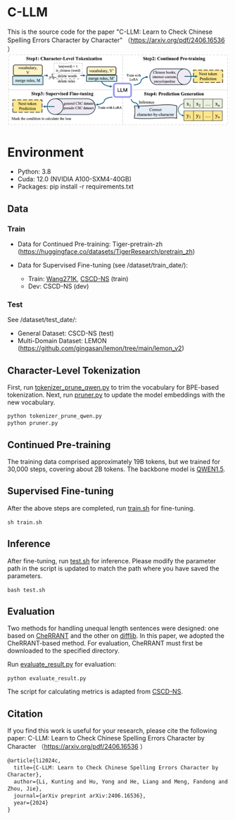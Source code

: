 # C-LLM
This is the source code for the paper "C-LLM: Learn to Check Chinese Spelling Errors Character by Character" （https://arxiv.org/pdf/2406.16536 ）
![](paper.png)

# Environment
* Python: 3.8
* Cuda: 12.0 (NVIDIA A100-SXM4-40GB)
* Packages: pip install -r requirements.txt

## Data

### Train
* Data for Continued Pre-training: Tiger-pretrain-zh (https://huggingface.co/datasets/TigerResearch/pretrain_zh)

* Data for Supervised Fine-tuning (see /dataset/train_date/): 
    
    * Train: [Wang271K](https://github.com/wdimmy/Automatic-Corpus-Generation), [CSCD-NS](https://github.com/nghuyong/cscd-ns/tree/master) (train)
    * Dev: CSCD-NS (dev)

### Test
See /dataset/test_date/:
* General Dataset: CSCD-NS (test)
* Multi-Domain Dataset: LEMON (https://github.com/gingasan/lemon/tree/main/lemon_v2)

## Character-Level Tokenization 
First, run [tokenizer_prune_qwen.py](https://github.com/ktlKTL/C-LLM/blob/main/tokenizer_prune_qwen.py) to trim the vocabulary for BPE-based tokenization. Next, run [pruner.py](https://github.com/ktlKTL/C-LLM/blob/main/pruner.py) to update the model embeddings with the new vocabulary.

```
python tokenizer_prune_qwen.py 
python pruner.py
```

## Continued Pre-training
The training data comprised approximately 19B tokens, but we trained for 30,000 steps, covering about 2B tokens. The backbone model is [QWEN1.5](https://huggingface.co/collections/Qwen/qwen15-65c0a2f577b1ecb76d786524). 


## Supervised Fine-tuning
After the above steps are completed, run [train.sh](https://github.com/ktlKTL/C-LLM/blob/main/train.sh) for fine-tuning.

`sh train.sh`

## Inference
After fine-tuning, run [test.sh](https://github.com/ktlKTL/C-LLM/blob/main/test.sh) for inference. Please modify the parameter path in the script is updated to match the path where you have saved the parameters.

`bash test.sh`

## Evaluation
Two methods for handling unequal length sentences were designed: one based on [CheRRANT](https://github.com/HillZhang1999/MuCGEC/tree/main/scorers/ChERRANT) and the other on [difflib](https://github.com/python/cpython/blob/main/Lib/difflib.py). In this paper, we adopted the CheRRANT-based method. For evaluation, CheRRANT must first be downloaded to the specified directory.

Run [evaluate_result.py](https://github.com/ktlKTL/C-LLM/blob/main/evaluate_result.py) for evaluation:

`python evaluate_result.py`

The script for calculating metrics is adapted from [CSCD-NS](https://github.com/nghuyong/cscd-ns/blob/master/evaluation/evaluate.py).
## Citation
If you find this work is useful for your research, please cite the following paper: C-LLM: Learn to Check Chinese Spelling Errors Character by Character （https://arxiv.org/pdf/2406.16536 ）
```
@article{li2024c,
  title={C-LLM: Learn to Check Chinese Spelling Errors Character by Character},
  author={Li, Kunting and Hu, Yong and He, Liang and Meng, Fandong and Zhou, Jie},
  journal={arXiv preprint arXiv:2406.16536},
  year={2024}
}
```
